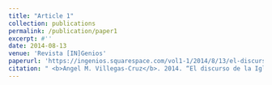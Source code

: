 ```yaml
---
title: "Article 1"
collection: publications
permalink: /publication/paper1
excerpt: #''
date: 2014-08-13
venue: 'Revista [IN]Genios'
paperurl: 'https://ingenios.squarespace.com/vol1-1/2014/8/13/el-discurso-de-la-iglesia-protestante-en-torno-a-la-segunda-guerra-mundial-en-la-revista-puerto-rico-evanglico-1940-1945'
citation: " <b>Angel M. Villegas-Cruz</b>. 2014. “El discurso de la Iglesia Protestante en torno a la Segunda Guerra Mundial en la Revista Puerto Rico Evangélico, 1940-1945” [The representation of World War II in the inter-denominational magazine, Puerto Rico Evangelico, 1940-1945]. Revista [IN]Genios 1 (1): 1-11." #'Your Name, You. (2009). &quot;Paper Title Number 1.&quot; <i>Journal 1</i>. 1(1).'
---
```

